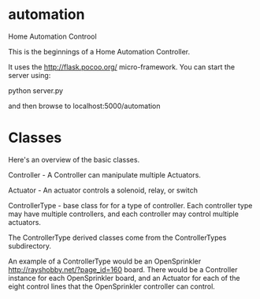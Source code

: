 automation
==========

Home Automation Controol

This is the beginnings of a Home Automation Controller.

It uses the <http://flask.pocoo.org/> micro-framework. You can start the server using:

python server.py

and then browse to localhost:5000/automation

Classes
=======

Here's an overview of the basic classes.

Controller - A Controller can manipulate multiple Actuators.

Actuator - An actuator controls a solenoid, relay, or switch

ControllerType - base class for for a type of controller. Each controller type
may have multiple controllers, and each controller may control multiple actuators.

The ControllerType derived classes come from the ControllerTypes subdirectory.

An example of a ControllerType would be an OpenSprinkler <http://rayshobby.net/?page_id=160> board.
There would be a Controller instance for each OpenSprinkler board, and an Actuator for each
of the eight control lines that the OpenSprinkler controller can control.
